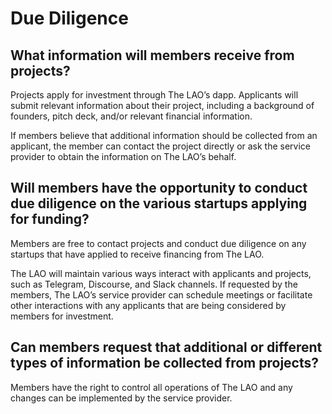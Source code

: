 # Due Diligence

## What information will members receive from projects?

Projects apply for investment through The LAO’s dapp. Applicants will submit relevant information about their project, including a background of founders, pitch deck, and/or relevant financial information.

If members believe that additional information should be collected from an applicant, the member can contact the project directly or ask the service provider to obtain the information on The LAO’s behalf.

## Will members have the opportunity to conduct due diligence on the various startups applying for funding?

Members are free to contact projects and conduct due diligence on any startups that have applied to receive financing from The LAO.

The LAO will maintain various ways interact with applicants and projects, such as Telegram, Discourse, and Slack channels. If requested by the members, The LAO’s service provider can schedule meetings or facilitate other interactions with any applicants that are being considered by members for investment.

## Can members request that additional or different types of information be collected from projects?

Members have the right to control all operations of The LAO and any changes can be implemented by the service provider.
